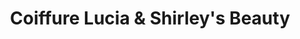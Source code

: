 ---
title: "Coiffure Lucia & Shirley's Beauty"
url: /zuerich/coiffure-lucia-und-shirleys-beauty/
shop: Friseur
---